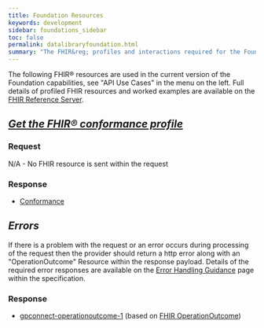 ```yaml
---
title: Foundation Resources
keywords: development
sidebar: foundations_sidebar
toc: false
permalink: datalibraryfoundation.html
summary: "The FHIR&reg; profiles and interactions required for the Foundation capability"
---
```


The following FHIR&reg; resources are used in the current version of the Foundation capabilities, see "API Use Cases" in the menu on the left. Full details of profiled FHIR resources and worked examples are available on the [FHIR Reference Server](https://fhir.nhs.uk/).

## ***[Get the FHIR&reg; conformance profile](foundations_use_case_get_the_fhir_conformance_profile.html)*** ##
### Request ###
N/A - No FHIR resource is sent within the request

### Response ###
* [Conformance](https://www.hl7.org/fhir/DSTU2/conformance.html)

## ***Errors*** ##

If there is a problem with the request or an error occurs during processing of the request then the provider should return a http error along with an "OperationOutcome" Resource within the response payload. Details of the required error responses are available on the [Error Handling Guidance](/development_fhir_error_handling_guidance.html) page within the specification.

### Response ###
* [gpconnect-operationoutcome-1](https://fhir.nhs.uk/StructureDefinition/gpconnect-operationoutcome-1) (based on [FHIR OperationOutcome](https://www.hl7.org/fhir/DSTU2/operationoutcome.html))
